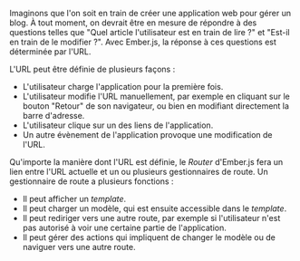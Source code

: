 Imaginons que l'on soit en train de créer une application web pour gérer un blog. À tout moment, on 
devrait être en mesure de répondre à des questions telles que "Quel article l'utilisateur est en
train de lire ?" et "Est-il en train de le modifier ?". Avec Ember.js, la réponse à ces questions
est déterminée par l'URL.

L'URL peut être définie de plusieurs façons&nbsp;:

- L'utilisateur charge l'application pour la première fois.
- L'utilisateur modifie l'URL manuellement, par exemple en cliquant sur le bouton "Retour" de son
  navigateur, ou bien en modifiant directement la barre d'adresse.
- L'utilisateur clique sur un des liens de l'application.
- Un autre évènement de l'application provoque une modification de l'URL.

Qu'importe la manière dont l'URL est définie, le _Router_ d'Ember.js fera un lien entre l'URL 
actuelle et un ou plusieurs gestionnaires de route. Un gestionnaire de route a plusieurs 
fonctions&nbsp;:

- Il peut afficher un _template_.
- Il peut charger un modèle, qui est ensuite accessible dans le _template_.
- Il peut rediriger vers une autre route, par exemple si l'utilisateur n'est pas autorisé à voir
  une certaine partie de l'application.
- Il peut gérer des actions qui impliquent de changer le modèle ou de naviguer vers une autre route.
